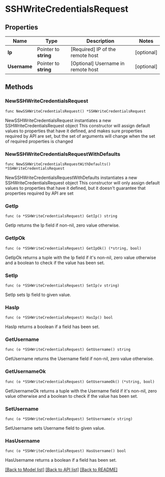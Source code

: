 # SSHWriteCredentialsRequest

## Properties

Name | Type | Description | Notes
------------ | ------------- | ------------- | -------------
**Ip** | Pointer to **string** | [Required] IP of the remote host | [optional] 
**Username** | Pointer to **string** | [Optional] Username in remote host | [optional] 

## Methods

### NewSSHWriteCredentialsRequest

`func NewSSHWriteCredentialsRequest() *SSHWriteCredentialsRequest`

NewSSHWriteCredentialsRequest instantiates a new SSHWriteCredentialsRequest object
This constructor will assign default values to properties that have it defined,
and makes sure properties required by API are set, but the set of arguments
will change when the set of required properties is changed

### NewSSHWriteCredentialsRequestWithDefaults

`func NewSSHWriteCredentialsRequestWithDefaults() *SSHWriteCredentialsRequest`

NewSSHWriteCredentialsRequestWithDefaults instantiates a new SSHWriteCredentialsRequest object
This constructor will only assign default values to properties that have it defined,
but it doesn't guarantee that properties required by API are set

### GetIp

`func (o *SSHWriteCredentialsRequest) GetIp() string`

GetIp returns the Ip field if non-nil, zero value otherwise.

### GetIpOk

`func (o *SSHWriteCredentialsRequest) GetIpOk() (*string, bool)`

GetIpOk returns a tuple with the Ip field if it's non-nil, zero value otherwise
and a boolean to check if the value has been set.

### SetIp

`func (o *SSHWriteCredentialsRequest) SetIp(v string)`

SetIp sets Ip field to given value.

### HasIp

`func (o *SSHWriteCredentialsRequest) HasIp() bool`

HasIp returns a boolean if a field has been set.

### GetUsername

`func (o *SSHWriteCredentialsRequest) GetUsername() string`

GetUsername returns the Username field if non-nil, zero value otherwise.

### GetUsernameOk

`func (o *SSHWriteCredentialsRequest) GetUsernameOk() (*string, bool)`

GetUsernameOk returns a tuple with the Username field if it's non-nil, zero value otherwise
and a boolean to check if the value has been set.

### SetUsername

`func (o *SSHWriteCredentialsRequest) SetUsername(v string)`

SetUsername sets Username field to given value.

### HasUsername

`func (o *SSHWriteCredentialsRequest) HasUsername() bool`

HasUsername returns a boolean if a field has been set.


[[Back to Model list]](../README.md#documentation-for-models) [[Back to API list]](../README.md#documentation-for-api-endpoints) [[Back to README]](../README.md)


